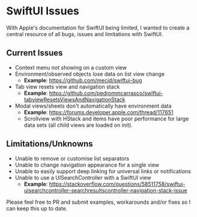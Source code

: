 # SwiftUI Issues
With Apple's documentation for SwiftUI being limited, I wanted to create a central resource of all bugs, issues and limitations with SwiftUI.

## Current Issues
- Context menu not showing on a custom view
- Environment/observed objects lose data on list view change
  - **Example**: https://github.com/mecid/swiftui-bug
- Tab view resets view and navigation stack
  - **Example**: https://github.com/pedrommcarrasco/swiftui-tabviewResetsViewsAndNavigationStack
- Modal views/sheets don't automatically have environment data
  - **Example**: https://forums.developer.apple.com/thread/117651
  - Scrollview with HStack and items have poor performance for large data sets (all child views are loaded on init).

## Limitations/Unknowns
- Unable to remove or customise list separators
- Unable to change navigation appearance for a single view
- Unable to easily support deep linking for universal links or notifications
- Unable to use a UISearchController with a SwiftUI view
  - **Example**: https://stackoverflow.com/questions/58511758/swiftui-uisearchcontroller-searchresultscontroller-navigation-stack-issue

Please feel free to PR and submit examples, workarounds and/or fixes so I can keep this up to date.